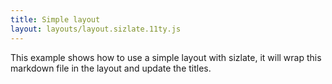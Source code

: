 ```yaml
---
title: Simple layout
layout: layouts/layout.sizlate.11ty.js
---
```

This example shows how to use a simple layout with sizlate, it will wrap this markdown file in the layout and update the titles.